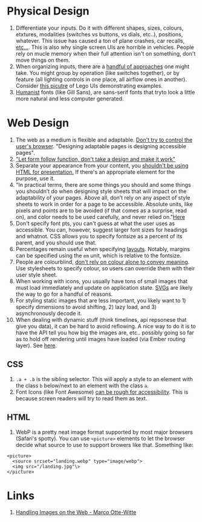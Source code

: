 # Physical Design
1. Differentiate your inputs. Do it with different shapes, sizes, colours, etxtures, modalities (switches vs buttons, vs dials, etc..), positions, whatever. This issue has caused a ton of plane crashes, car recalls, [etc...](https://interactionmagic.com/UX-LEGO-Interfaces). This is also why single screen UIs are horrible in vehicles. People rely on mucle memory when their full attention isn't on something, don't move things on them.
1. When organizing inputs, there are a [handful of approaches](https://interactionmagic.com/UX-LEGO-Interfaces) one might take. You might group by operation (like switches together), or by feature (all lighting controls in one place, all airflow ones in another). Consider [this picutre](https://interactionmagic.com/images/pages/UX-LEGO-Interfaces/organisation.jpg) of Lego UIs demonstrating examples.
1. [Humanist](https://betterwebtype.com/articles/2019/07/14/recognising-font-styles/) fonts (like Gill Sans), are sans-serif fonts that tryto look a little more natural and less computer generated.

# Web Design
1. The web as a medium is flexible and adaptable. [Don't try to control the user's browser](https://alistapart.com/article/dao/). "Designing adaptable pages is designing accessible pages".
1. ["Let form follow function, don't take a design and make it work"](https://alistapart.com/article/dao/#section6)
1. Separate your appearance from your content, you [shouldn't be using HTML for presentation.](https://alistapart.com/article/dao/#section6) If there's an appropriate element for the purpose, use it.
1. "In practical terms, there are some things you should and some things you shouldn’t do when designing style sheets that will impact on the adaptability of your pages. Above all, don’t rely on any aspect of style sheets to work in order for a page to be accessible. Absolute units, like pixels and points are to be avoided (if that comes as a surprise, read on), and color needs to be used carefully, and never relied on."[Here](https://alistapart.com/article/dao/#section6)
1. Don't specify font pts, you can't guess at what the user uses as accessible. You can, however, suggest larger font sizes for headings and whatnot. CSS allows you to specify fontsize as a percent of its parent, and you should use that.
1. Percentages remain useful when specifying [layouts](https://alistapart.com/article/dao/#section8). Notably, margins can be specified using the `em` unit, which is relative to the fontsize.
1. People are colourblind, [don't rely on colour alone to convey meaning](https://alistapart.com/article/dao/#section9). Use stylesheets to specify colour, so users can override them with their user style sheet.
1. When working with icons, you usually have tons of small images that must load immediately and update on application state. [SVGs](https://github.com/simplabs/ember-asset-size-action) are likely the way to go for a handful of reasons.
1. For styling static images that are less important, you likely want to 1) specify dimensions to avoid shifting, 2) lazy load, and 3) asynchronously decode it.
1. When dealing with dynamic stuff (think timelines, api repsonese that give you data), it can be hard to avoid reflowing. A nice way to do it is to have the API tell you how big the images are, etc.. possibly going so far as to hold off rendering until images have loaded (via Ember routing layer). See [here](https://youtu.be/4K6gWIXQDkE).

## CSS
1. `.a + .b` is the sibling selector. This will apply a style to an element with the class `b` below/next to an element with the class `a`.
1. Font Icons (like Font Awesome) [can be rough for accessibility](https://youtu.be/4K6gWIXQDkE). This is because screen readers will try to read them as text.

## HTML
1. WebP is a pretty neat image format supported by most major browsers (Safari's spotty). You can use `<picture>` elements to let the browser decide what source to use to support browers like that. Something like:
```
<picture>
  <source srcset="landing.webp" type="image/webp">
  <img src="/landing.jpg"\>
</picture>
```

# Links
1. [Handling Images on the Web - Marco Otte-Witte](https://youtu.be/4K6gWIXQDkE)
